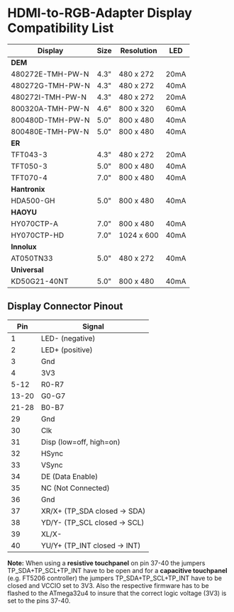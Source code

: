# HDMI-to-RGB-Adapter Display Compatibility List

Display            | Size  | Resolution | LED
------------------ | ----- | ---------- | ----
**DEM**            |       |            |
 480272E-TMH-PW-N  |  4.3" |  480 x 272 | 20mA
 480272G-TMH-PW-N  |  4.3" |  480 x 272 | 40mA
 480272I-TMH-PW-N  |  4.3" |  480 x 272 | 20mA
 800320A-TMH-PW-N  |  4.6" |  800 x 320 | 60mA
 800480D-TMH-PW-N  |  5.0" |  800 x 480 | 40mA
 800480E-TMH-PW-N  |  5.0" |  800 x 480 | 40mA
**ER**             |       |            |
 TFT043-3          |  4.3" |  480 x 272 | 20mA
 TFT050-3          |  5.0" |  800 x 480 | 40mA
 TFT070-4          |  7.0" |  800 x 480 | 40mA
**Hantronix**      |       |            |
 HDA500-GH         |  5.0" |  800 x 480 | 40mA
**HAOYU**          |       |            |
 HY070CTP-A        |  7.0" |  800 x 480 | 40mA
 HY070CTP-HD       |  7.0" | 1024 x 600 | 40mA
**Innolux**        |       |            |
 AT050TN33         |  5.0" |  480 x 272 | 40mA
**Universal**      |       |            |
 KD50G21-40NT      |  5.0" |  800 x 480 | 40mA


## Display Connector Pinout

Pin    | Signal
------ | ------
     1 | LED- (negative)
     2 | LED+ (positive)
     3 | Gnd
     4 | 3V3
  5-12 | R0-R7
 13-20 | G0-G7
 21-28 | B0-B7
    29 | Gnd
    30 | Clk
    31 | Disp (low=off, high=on)
    32 | HSync
    33 | VSync
    34 | DE (Data Enable)
    35 | NC (Not Connected)
    36 | Gnd
    37 | XR/X+ (TP_SDA closed -> SDA)
    38 | YD/Y- (TP_SCL closed -> SCL)
    39 | XL/X-
    40 | YU/Y+ (TP_INT closed -> INT)

**Note:** When using a **resistive touchpanel** on pin 37-40 the jumpers TP_SDA+TP_SCL+TP_INT have to be open and
for a **capacitive touchpanel** (e.g. FT5206 controller) the jumpers TP_SDA+TP_SCL+TP_INT have to be closed and VCCIO set to 3V3.
Also the respective firmware has to be flashed to the ATmega32u4 to insure that the correct logic voltage (3V3) is set to the pins 37-40.
